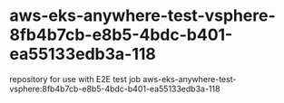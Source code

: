 # aws-eks-anywhere-test-vsphere-8fb4b7cb-e8b5-4bdc-b401-ea55133edb3a-118
repository for use with E2E test job aws-eks-anywhere-test-vsphere:8fb4b7cb-e8b5-4bdc-b401-ea55133edb3a-118
